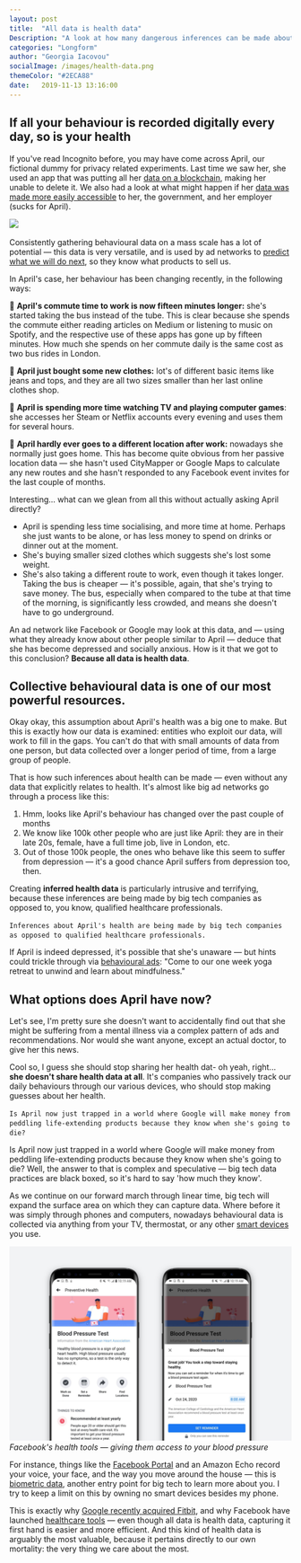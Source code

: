 ```yaml
---
layout: post
title:  "All data is health data"
Description: "A look at how many dangerous inferences can be made about us via our data -- health data is a big one. Just from how your behaviour has changed, ad networks may be able to figure out that you could be struggling with mental health"
categories: "Longform"
author: "Georgia Iacovou"
socialImage: /images/health-data.png
themeColor: "#2ECA88"
date:   2019-11-13 13:16:00
---
```


## If all your behaviour is recorded digitally every day, so is your health

If you've read Incognito before, you may have come across April, our fictional dummy for privacy related experiments. Last time we saw her, she used an app that was putting all her [data on a blockchain](https://blog.metomic.io/main/2019/09/26/blockchain-and-gdpr.html), making her unable to delete it. We also had a look at what might happen if her [data was made more easily accessible](https://blog.metomic.io/main/2019/04/24/open-data.html) to her, the government, and her employer (sucks for April).

![](/images/health-data.png)

Consistently gathering behavioural data on a mass scale has a lot of potential — this data is very versatile, and is used by ad networks to [predict what we will do next](https://blog.metomic.io/main/2019/09/13/what-is-behavioural-ads.html), so they know what products to sell us.

In April's case, her behaviour has been changing recently, in the following ways:

🚌 **April's commute time to work is now fifteen minutes longer:** she's started taking the bus instead of the tube. This is clear because she spends the commute either reading articles on Medium or listening to music on Spotify, and the respective use of these apps has gone up by fifteen minutes. How much she spends on her commute daily is the same cost as two bus rides in London.

👖 **April just bought some new clothes:** lot's of different basic items like jeans and tops, and they are all two sizes smaller than her last online clothes shop. 

👾 **April is spending more time watching TV and playing computer games**: she accesses her Steam or Netflix accounts every evening and uses them for several hours.

🍻 **April hardly ever goes to a different location after work:** nowadays she normally just goes home. This has become quite obvious from her passive location data — she hasn't used CityMapper or Google Maps to calculate any new routes and she hasn't responded to any Facebook event invites for the last couple of months.

Interesting... what can we glean from all this without actually asking April directly? 

- April is spending less time socialising, and more time at home. Perhaps she just wants to be alone, or has less money to spend on drinks or dinner out at the moment.
- She's buying smaller sized clothes which suggests she's lost some weight.
- She's also taking a different route to work, even though it takes longer. Taking the bus is cheaper — it's possible, again, that she's trying to save money. The bus, especially when compared to the tube at that time of the morning, is significantly less crowded, and means she doesn't have to go underground.

An ad network like Facebook or Google may look at this data, and — using what they already know about other people similar to April — deduce that she has become depressed and socially anxious. How is it that we got to this conclusion? **Because all data is health data**.

## Collective behavioural data is one of our most powerful resources.

Okay okay, this assumption about April's health was a big one to make. But this is exactly how our data is examined: entities who exploit our data, will work to fill in the gaps. You can't do that with small amounts of data from one person, but data collected over a longer period of time, from a large group of people.

That is how such inferences about health can be made — even without any data that explicitly relates to health. It's almost like big ad networks go through a process like this:

1. Hmm, looks like April's behaviour has changed over the past couple of months
2. We know like 100k other people who are just like April: they are in their late 20s, female, have a full time job, live in London, etc.
3. Out of those 100k people, the ones who behave like this seem to suffer from depression — it's a good chance April suffers from depression too, then. 

Creating **inferred health data** is particularly intrusive and terrifying, because these inferences are being made by big tech companies as opposed to, you know, qualified healthcare professionals. 

`Inferences about April's health are being made by big tech companies as opposed to qualified healthcare professionals.` 

If April is indeed depressed, it's possible that she's unaware — but hints could trickle through via [behavioural ads](https://blog.metomic.io/main/2019/09/13/what-is-behavioural-ads.html): "Come to our one week yoga retreat to unwind and learn about mindfulness."

## What options does April have now?

Let's see, I'm pretty sure she doesn't want to accidentally find out that she might be suffering from a mental illness via a complex pattern of ads and recommendations. Nor would she want anyone, except an actual doctor, to give her this news.

Cool so, I guess she should stop sharing her health dat- oh yeah, right... **she doesn't share health data at all**. It's companies who passively track our daily behaviours through our various devices, who should stop making guesses about her health.

`Is April now just trapped in a world where Google will make money from peddling life-extending products because they know when she's going to die?`

Is April now just trapped in a world where Google will make money from peddling life-extending products because they know when she's going to die? Well, the answer to that is complex and speculative — big tech data practices are black boxed, so it's hard to say 'how much they know'.

As we continue on our forward march through linear time, big tech will expand the surface area on which they can capture data. Where before it was simply through phones and computers, nowadays behavioural data is collected via anything from your TV, thermostat, or any other [smart devices](https://blog.metomic.io/main/2019/10/02/smart-devices.html) you use.

![](/images/facebook-health.jpg)
*Facebook's health tools — giving them access to your blood pressure*

For instance, things like the [Facebook Portal](https://www.google.com/url?sa=t&rct=j&q=&esrc=s&source=web&cd=20&cad=rja&uact=8&ved=2ahUKEwipqbul8trlAhVBqHEKHazeDVMQFjATegQIChAB&url=https%3A%2F%2Fnewsroom.fb.com%2Fnews%2F2019%2F09%2Fmeet-the-new-portal-family%2F&usg=AOvVaw06y8cp7CdkLIkKwuJn1VSM) and an Amazon Echo record your voice, your face, and the way you move around the house — this is [biometric data](https://blog.metomic.io/main/2019/10/09/biometric-data.html), another entry point for big tech to learn more about you. I try to keep a limit on this by owning no smart devices besides my phone.

This is exactly why [Google recently acquired Fitbit](https://blog.metomic.io/main/2019/11/04/google-fitbit.html), and why Facebook have launched [healthcare tools](https://techcrunch.com/2019/10/28/facebook-unveils-its-first-foray-into-personal-digital-healthcare-tools/) — even though all data is health data, capturing it first hand is easier and more efficient. And this kind of health data is arguably the most valuable, because it pertains directly to our own mortality: the very thing we care about the most.
